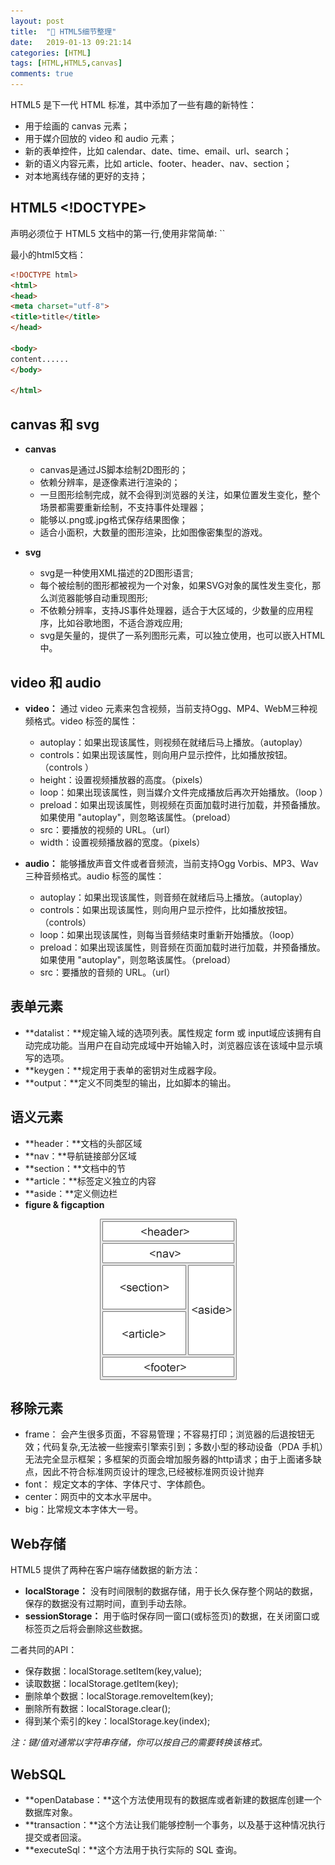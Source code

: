 ```yaml
---
layout: post
title:  "🤔 HTML5细节整理"
date:   2019-01-13 09:21:14
categories: [HTML]
tags: [HTML,HTML5,canvas]
comments: true
---
```


HTML5 是下一代 HTML 标准，其中添加了一些有趣的新特性：
<!--more-->
* 用于绘画的 canvas 元素；
* 用于媒介回放的 video 和 audio 元素；
* 新的表单控件，比如 calendar、date、time、email、url、search；
* 新的语义内容元素，比如 article、footer、header、nav、section；
* 对本地离线存储的更好的支持；

## HTML5 <!DOCTYPE>

<!doctype> 声明必须位于 HTML5 文档中的第一行,使用非常简单: `<!DOCTYPE html>`
最小的html5文档：
```html
<!DOCTYPE html>
<html>
<head>
<meta charset="utf-8">
<title>title</title>
</head>

<body>
content......
</body>

</html>
```

## canvas 和 svg 
* **canvas**
     * canvas是通过JS脚本绘制2D图形的；
	 * 依赖分辨率，是逐像素进行渲染的；
	 * 一旦图形绘制完成，就不会得到浏览器的关注，如果位置发生变化，整个场景都需要重新绘制，不支持事件处理器；
	 * 能够以.png或.jpg格式保存结果图像；
	 * 适合小面积，大数量的图形渲染，比如图像密集型的游戏。

* **svg**
     * svg是一种使用XML描述的2D图形语言;
	 * 每个被绘制的图形都被视为一个对象，如果SVG对象的属性发生变化，那么浏览器能够自动重现图形;
     * 不依赖分辨率，支持JS事件处理器，适合于大区域的，少数量的应用程序，比如谷歌地图，不适合游戏应用;
	 * svg是矢量的，提供了一系列图形元素，可以独立使用，也可以嵌入HTML中。

## video 和 audio
* **video：** 通过 video 元素来包含视频，当前支持Ogg、MP4、WebM三种视频格式。video 标签的属性：
     * autoplay：如果出现该属性，则视频在就绪后马上播放。（autoplay）
     * controls：如果出现该属性，则向用户显示控件，比如播放按钮。（controls	）
	 *  height：设置视频播放器的高度。（pixels）	
     * loop：如果出现该属性，则当媒介文件完成播放后再次开始播放。（loop	）
     * preload：如果出现该属性，则视频在页面加载时进行加载，并预备播放。如果使用 "autoplay"，则忽略该属性。（preload）
     * src：要播放的视频的 URL。（url）
     * width：设置视频播放器的宽度。（pixels）

* **audio：** 能够播放声音文件或者音频流，当前支持Ogg Vorbis、MP3、Wav三种音频格式。audio 标签的属性：
    * autoplay：如果出现该属性，则音频在就绪后马上播放。（autoplay）
    * controls：如果出现该属性，则向用户显示控件，比如播放按钮。（controls）
	* loop：如果出现该属性，则每当音频结束时重新开始播放。（loop）
    * preload：如果出现该属性，则音频在页面加载时进行加载，并预备播放。如果使用 "autoplay"，则忽略该属性。（preload）
    * src：要播放的音频的 URL。（url）

## 表单元素
* **datalist：**规定输入域的选项列表。属性规定 form 或 input域应该拥有自动完成功能。当用户在自动完成域中开始输入时，浏览器应该在该域中显示填写的选项。
* **keygen：**规定用于表单的密钥对生成器字段。
* **output：**定义不同类型的输出，比如脚本的输出。

## 语义元素
* **header：**文档的头部区域
* **nav：**导航链接部分区域
* **section：**文档中的节
* **article：**标签定义独立的内容
* **aside：**定义侧边栏
* **figure & figcaption**

<img src="/image/posts/blog5_sem_elements.gif" style="display:block;margin:0 auto;">

## 移除元素
* frame： 会产生很多页面，不容易管理；不容易打印；浏览器的后退按钮无效；代码复杂,无法被一些搜索引擎索引到；多数小型的移动设备（PDA 手机）无法完全显示框架；多框架的页面会增加服务器的http请求；由于上面诸多缺点，因此不符合标准网页设计的理念,已经被标准网页设计抛弃
* font： 规定文本的字体、字体尺寸、字体颜色。
* center：网页中的文本水平居中。
* big：比常规文本字体大一号。

## Web存储

HTML5 提供了两种在客户端存储数据的新方法：

* **localStorage：** 没有时间限制的数据存储，用于长久保存整个网站的数据，保存的数据没有过期时间，直到手动去除。
* **sessionStorage：** 用于临时保存同一窗口(或标签页)的数据，在关闭窗口或标签页之后将会删除这些数据。

二者共同的API：
* 保存数据：localStorage.setItem(key,value);
* 读取数据：localStorage.getItem(key);
* 删除单个数据：localStorage.removeItem(key);
* 删除所有数据：localStorage.clear();
* 得到某个索引的key：localStorage.key(index);

*注：键/值对通常以字符串存储，你可以按自己的需要转换该格式。*

## WebSQL

* **openDatabase：**这个方法使用现有的数据库或者新建的数据库创建一个数据库对象。
* **transaction：**这个方法让我们能够控制一个事务，以及基于这种情况执行提交或者回滚。
* **executeSql：**这个方法用于执行实际的 SQL 查询。